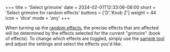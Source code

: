 +++
title = 'Select grimoire'
date = 2024-02-01T12:33:06-08:00
short = 'Select grimoire for random effects'
buttons = ['D','Knob Z']
weight = 44
icon = 'dice'
mode = 'any'
+++


When turning up the [random effects](#random-effects), the precise effects that are affected will be determined by the effects selected for the current "grimoire" (book of effects). To change which effects are toggled, simply use the [sample tool](/tool) and adjust the settings and select the effects you'd like.
